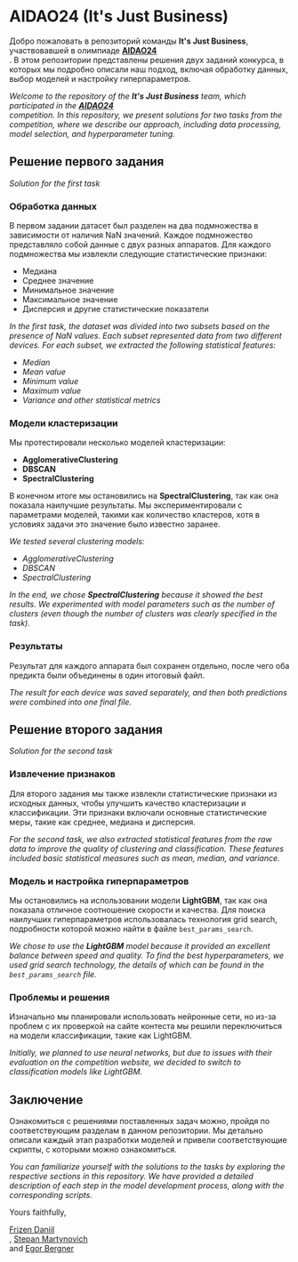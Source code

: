 # AIDAO24 (It's Just Business)

Добро пожаловать в репозиторий команды **It's Just Business**, участвовавшей в олимпиаде **<a href="https://education.yandex.ru/aidao-ru">AIDAO24</a><br>**. В этом репозитории представлены решения двух заданий конкурса, в которых мы подробно описали наш подход, включая обработку данных, выбор моделей и настройку гиперпараметров.

*Welcome to the repository of the **It's Just Business** team, which participated in the **<a href="https://education.yandex.ru/aidao-ru">AIDAO24</a><br>** competition. In this repository, we present solutions for two tasks from the competition, where we describe our approach, including data processing, model selection, and hyperparameter tuning.*

## Решение первого задания
*Solution for the first task*

### Обработка данных
В первом задании датасет был разделен на два подмножества в зависимости от наличия NaN значений. Каждое подмножество представляло собой данные с двух разных аппаратов. Для каждого подмножества мы извлекли следующие статистические признаки:
- Медиана
- Среднее значение
- Минимальное значение
- Максимальное значение
- Дисперсия и другие статистические показатели

*In the first task, the dataset was divided into two subsets based on the presence of NaN values. Each subset represented data from two different devices. For each subset, we extracted the following statistical features:*
- *Median*
- *Mean value*
- *Minimum value*
- *Maximum value*
- *Variance and other statistical metrics*

### Модели кластеризации
Мы протестировали несколько моделей кластеризации:
- **AgglomerativeClustering**
- **DBSCAN**
- **SpectralClustering**

В конечном итоге мы остановились на **SpectralClustering**, так как она показала наилучшие результаты. Мы экспериментировали с параметрами моделей, такими как количество кластеров, хотя в условиях задачи это значение было известно заранее.

*We tested several clustering models:*
- *AgglomerativeClustering*
- *DBSCAN*
- *SpectralClustering*

*In the end, we chose **SpectralClustering** because it showed the best results. We experimented with model parameters such as the number of clusters (even though the number of clusters was clearly specified in the task).*

### Результаты
Результат для каждого аппарата был сохранен отдельно, после чего оба предикта были объединены в один итоговый файл.

*The result for each device was saved separately, and then both predictions were combined into one final file.*

## Решение второго задания
*Solution for the second task*

### Извлечение признаков
Для второго задания мы также извлекли статистические признаки из исходных данных, чтобы улучшить качество кластеризации и классификации. Эти признаки включали основные статистические меры, такие как среднее, медиана и дисперсия.

*For the second task, we also extracted statistical features from the raw data to improve the quality of clustering and classification. These features included basic statistical measures such as mean, median, and variance.*

### Модель и настройка гиперпараметров
Мы остановились на использовании модели **LightGBM**, так как она показала отличное соотношение скорости и качества. Для поиска наилучших гиперпараметров использовалась технология grid search, подробности которой можно найти в файле `best_params_search`.

*We chose to use the **LightGBM** model because it provided an excellent balance between speed and quality. To find the best hyperparameters, we used grid search technology, the details of which can be found in the `best_params_search` file.*

### Проблемы и решения
Изначально мы планировали использовать нейронные сети, но из-за проблем с их проверкой на сайте контеста мы решили переключиться на модели классификации, такие как LightGBM.

*Initially, we planned to use neural networks, but due to issues with their evaluation on the competition website, we decided to switch to classification models like LightGBM.*

## Заключение
Ознакомиться с решениями поставленных задач можно, пройдя по соответствующим разделам в данном репозитории. Мы детально описали каждый этап разработки моделей и привели соответствующие скрипты, с которыми можно ознакомиться.

*You can familiarize yourself with the solutions to the tasks by exploring the respective sections in this repository. We have provided a detailed description of each step in the model development process, along with the corresponding scripts.*


Yours faithfully,

<a href="https://github.com/guggenheimg">Frizen Daniil</a><br>, <a href="https://github.com/Stedjey">Stepan Martynovich</a><br> and <a href="https://github.com/EgorBerg">Egor Bergner</a><br>
